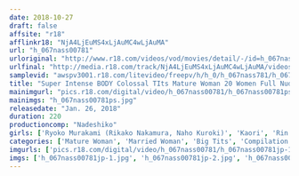 ```yaml
---
date: 2018-10-27
draft: false
affsite: "r18"
afflinkr18: "NjA4LjEuMS4xLjAuMC4wLjAuMA"
url: "h_067nass00781"
urloriginal: "http://www.r18.com/videos/vod/movies/detail/-/id=h_067nass00781"
urlfinal: "http://media.r18.com/track/NjA4LjEuMS4xLjAuMC4wLjAuMA/videos/vod/movies/detail/-/id=h_067nass00781"
samplevid: "awspv3001.r18.com/litevideo/freepv/h/h_0/h_067nass781/h_067nass781_dmb_w.mp4"
title: "Super Intense BODY Colossal TIts Mature Woman 20 Women Full Nude Exercise 2"
mainimgurl: "pics.r18.com/digital/video/h_067nass00781/h_067nass00781ps.jpg"
mainimgs: "h_067nass00781ps.jpg"
releasedate: "Jan. 26, 2018"
duration: 220
productioncomp: "Nadeshiko"
girls: ['Ryoko Murakami (Rikako Nakamura, Naho Kuroki)', 'Kaori', 'Rin Aoki', 'Chisato Shoda', 'Maki Hojo', 'Kyoko Maki', 'Kimika Ichijo', 'Hisayo Nanami', 'Aya Sakurai', 'Akemi Horiuchi']
categories: ['Mature Woman', 'Married Woman', 'Big Tits', 'Compilation', 'Hi-Def']
imgurls: ['pics.r18.com/digital/video/h_067nass00781/h_067nass00781jp-1.jpg', 'pics.r18.com/digital/video/h_067nass00781/h_067nass00781jp-2.jpg', 'pics.r18.com/digital/video/h_067nass00781/h_067nass00781jp-3.jpg', 'pics.r18.com/digital/video/h_067nass00781/h_067nass00781jp-4.jpg', 'pics.r18.com/digital/video/h_067nass00781/h_067nass00781jp-5.jpg', 'pics.r18.com/digital/video/h_067nass00781/h_067nass00781jp-6.jpg', 'pics.r18.com/digital/video/h_067nass00781/h_067nass00781jp-7.jpg', 'pics.r18.com/digital/video/h_067nass00781/h_067nass00781jp-8.jpg', 'pics.r18.com/digital/video/h_067nass00781/h_067nass00781jp-9.jpg', 'pics.r18.com/digital/video/h_067nass00781/h_067nass00781jp-10.jpg', 'pics.r18.com/digital/video/h_067nass00781/h_067nass00781jp-11.jpg', 'pics.r18.com/digital/video/h_067nass00781/h_067nass00781jp-12.jpg', 'pics.r18.com/digital/video/h_067nass00781/h_067nass00781jp-13.jpg', 'pics.r18.com/digital/video/h_067nass00781/h_067nass00781jp-14.jpg', 'pics.r18.com/digital/video/h_067nass00781/h_067nass00781jp-15.jpg', 'pics.r18.com/digital/video/h_067nass00781/h_067nass00781jp-16.jpg', 'pics.r18.com/digital/video/h_067nass00781/h_067nass00781jp-17.jpg', 'pics.r18.com/digital/video/h_067nass00781/h_067nass00781jp-18.jpg', 'pics.r18.com/digital/video/h_067nass00781/h_067nass00781jp-19.jpg', 'pics.r18.com/digital/video/h_067nass00781/h_067nass00781jp-20.jpg']
imgs: ['h_067nass00781jp-1.jpg', 'h_067nass00781jp-2.jpg', 'h_067nass00781jp-3.jpg', 'h_067nass00781jp-4.jpg', 'h_067nass00781jp-5.jpg', 'h_067nass00781jp-6.jpg', 'h_067nass00781jp-7.jpg', 'h_067nass00781jp-8.jpg', 'h_067nass00781jp-9.jpg', 'h_067nass00781jp-10.jpg', 'h_067nass00781jp-11.jpg', 'h_067nass00781jp-12.jpg', 'h_067nass00781jp-13.jpg', 'h_067nass00781jp-14.jpg', 'h_067nass00781jp-15.jpg', 'h_067nass00781jp-16.jpg', 'h_067nass00781jp-17.jpg', 'h_067nass00781jp-18.jpg', 'h_067nass00781jp-19.jpg', 'h_067nass00781jp-20.jpg']
---
```

